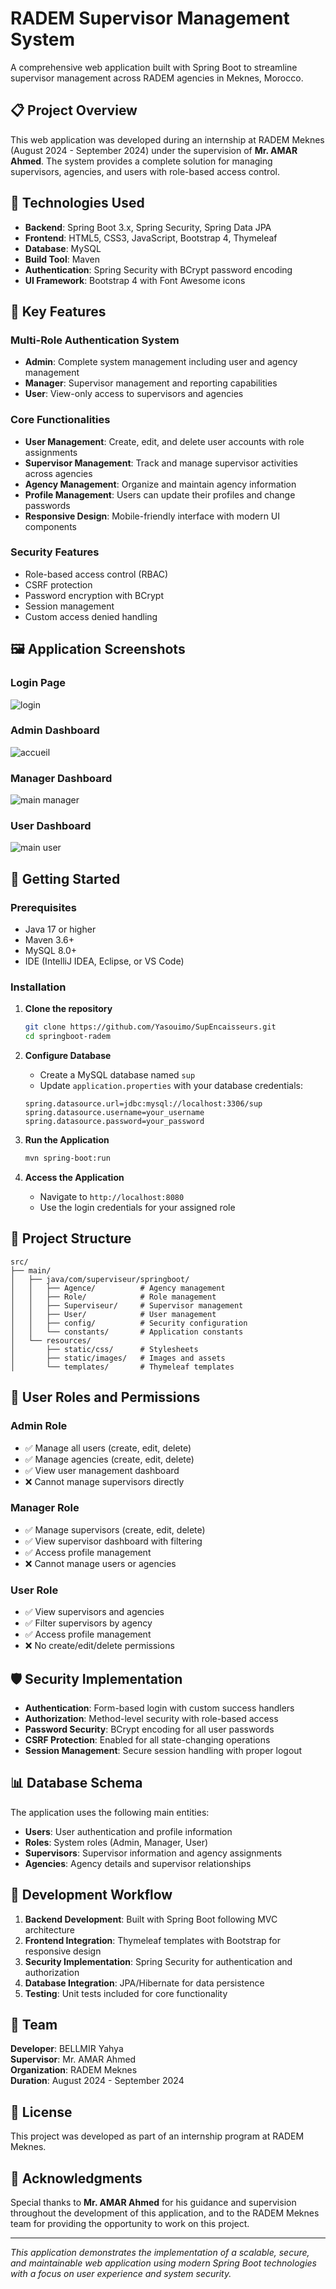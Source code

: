# RADEM Supervisor Management System 

A comprehensive web application built with Spring Boot to streamline supervisor management across RADEM agencies in Meknes, Morocco.

## 📋 Project Overview

This web application was developed during an internship at RADEM Meknes (August 2024 - September 2024) under the supervision of **Mr. AMAR Ahmed**. The system provides a complete solution for managing supervisors, agencies, and users with role-based access control.

## 🔧 Technologies Used

- **Backend**: Spring Boot 3.x, Spring Security, Spring Data JPA
- **Frontend**: HTML5, CSS3, JavaScript, Bootstrap 4, Thymeleaf
- **Database**: MySQL
- **Build Tool**: Maven
- **Authentication**: Spring Security with BCrypt password encoding
- **UI Framework**: Bootstrap 4 with Font Awesome icons

## 🌟 Key Features

### Multi-Role Authentication System
- **Admin**: Complete system management including user and agency management
- **Manager**: Supervisor management and reporting capabilities
- **User**: View-only access to supervisors and agencies

### Core Functionalities
- **User Management**: Create, edit, and delete user accounts with role assignments
- **Supervisor Management**: Track and manage supervisor activities across agencies
- **Agency Management**: Organize and maintain agency information
- **Profile Management**: Users can update their profiles and change passwords
- **Responsive Design**: Mobile-friendly interface with modern UI components

### Security Features
- Role-based access control (RBAC)
- CSRF protection
- Password encryption with BCrypt
- Session management
- Custom access denied handling

## 🖼️ Application Screenshots

### Login Page
![login](https://github.com/user-attachments/assets/bae160cd-faf1-4cea-9c83-1f8c9e934c35)

### Admin Dashboard
![accueil](https://github.com/user-attachments/assets/7fbe97d4-429e-4df8-8b5c-2927267d6a5f)

### Manager Dashboard
![main manager](https://github.com/user-attachments/assets/5e61d347-adf2-4ad8-81de-bfa61a4384a2)

### User Dashboard
![main user](https://github.com/user-attachments/assets/4a86559f-2c01-49c7-a129-5b2de1c43ba5)

## 🚀 Getting Started

### Prerequisites
- Java 17 or higher
- Maven 3.6+
- MySQL 8.0+
- IDE (IntelliJ IDEA, Eclipse, or VS Code)

### Installation

1. **Clone the repository**
   ```bash
   git clone https://github.com/Yasouimo/SupEncaisseurs.git
   cd springboot-radem
   ```

2. **Configure Database**
   - Create a MySQL database named `sup`
   - Update `application.properties` with your database credentials:
   ```properties
   spring.datasource.url=jdbc:mysql://localhost:3306/sup
   spring.datasource.username=your_username
   spring.datasource.password=your_password
   ```

3. **Run the Application**
   ```bash
   mvn spring-boot:run
   ```

4. **Access the Application**
   - Navigate to `http://localhost:8080`
   - Use the login credentials for your assigned role

## 📁 Project Structure

```
src/
├── main/
│   ├── java/com/superviseur/springboot/
│   │   ├── Agence/          # Agency management
│   │   ├── Role/            # Role management
│   │   ├── Superviseur/     # Supervisor management
│   │   ├── User/            # User management
│   │   ├── config/          # Security configuration
│   │   └── constants/       # Application constants
│   └── resources/
│       ├── static/css/      # Stylesheets
│       ├── static/images/   # Images and assets
│       └── templates/       # Thymeleaf templates
```

## 🔐 User Roles and Permissions

### Admin Role
- ✅ Manage all users (create, edit, delete)
- ✅ Manage agencies (create, edit, delete)
- ✅ View user management dashboard
- ❌ Cannot manage supervisors directly

### Manager Role
- ✅ Manage supervisors (create, edit, delete)
- ✅ View supervisor dashboard with filtering
- ✅ Access profile management
- ❌ Cannot manage users or agencies

### User Role
- ✅ View supervisors and agencies
- ✅ Filter supervisors by agency
- ✅ Access profile management
- ❌ No create/edit/delete permissions

## 🛡️ Security Implementation

- **Authentication**: Form-based login with custom success handlers
- **Authorization**: Method-level security with role-based access
- **Password Security**: BCrypt encoding for all user passwords
- **CSRF Protection**: Enabled for all state-changing operations
- **Session Management**: Secure session handling with proper logout

## 📊 Database Schema

The application uses the following main entities:
- **Users**: User authentication and profile information
- **Roles**: System roles (Admin, Manager, User)
- **Supervisors**: Supervisor information and agency assignments
- **Agencies**: Agency details and supervisor relationships

## 🔄 Development Workflow

1. **Backend Development**: Built with Spring Boot following MVC architecture
2. **Frontend Integration**: Thymeleaf templates with Bootstrap for responsive design
3. **Security Implementation**: Spring Security for authentication and authorization
4. **Database Integration**: JPA/Hibernate for data persistence
5. **Testing**: Unit tests included for core functionality

## 👥 Team

**Developer**: BELLMIR Yahya  
**Supervisor**: Mr. AMAR Ahmed  
**Organization**: RADEM Meknes  
**Duration**: August 2024 - September 2024  

## 📄 License

This project was developed as part of an internship program at RADEM Meknes.

## 🤝 Acknowledgments

Special thanks to **Mr. AMAR Ahmed** for his guidance and supervision throughout the development of this application, and to the RADEM Meknes team for providing the opportunity to work on this project.

---

*This application demonstrates the implementation of a scalable, secure, and maintainable web application using modern Spring Boot technologies with a focus on user experience and system security.*


